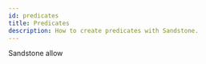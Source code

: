 ```yaml
---
id: predicates
title: Predicates
description: How to create predicates with Sandstone.
---
```


Sandstone allow
